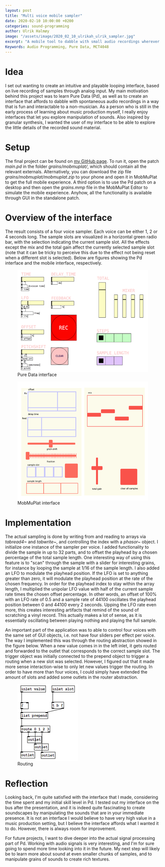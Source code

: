 ```yaml
---
layout: post
title: "Multi voice mobile sampler"
date: 2020-02-10 10:00:00 +0200
categories: sound-programming
author: Ulrik Halmøy
image: "/assets/image/2020_02_10_ulrikah_ulrik_sampler.jpg"
excerpt: "A mobile tool to dabble with small audio recordings wherever you encounter them"
Keywords: Audio Programming, Pure Data, MCT4048
---
```


# Idea

I set out wanting to create an intuitive and playable looping interface, based on live recording of samples through analog input. My main motivation behind this project was to learn Pure Data (Pd), as well as to create an interface that affords to dabble with spontaneous audio recordings in a way that is fun and interactable to a non-musician. As a person who is still in the early process of learning about music production myself, I really enjoy interfaces that let you explore manipulation of sounds. Also inspired by granular synthesis, I wanted the user of my interface to be able to explore the little details of the recorded sound material.

# Setup

The final project can be found on [my GitHub page](https://github.com/ulrikah/pd/tree/master/grains/mobmuplat). To run it, open the patch *main.pd* in the folder *grains/mobmuplat/*, which should contain all the relevant externals. Alternatively, you can download the zip file *grains/mobmuplat/mobmuplat.zip* to your phone and open it in MobMuPlat to get the full mobile experience. A third option is to use the Pd patch on a desktop and then open the *grains.mmp* file in the MobMuPlat Editor to simulate the mobile experience. Anyhow, all the functionality is available through GUI in the standalone patch.

# Overview of the interface

The result consists of a four voice sampler. Each voice can be either 1, 2 or 4 seconds long. The sample slots are visualized in a horizontal green radio bar, with the selection indicating the current sample slot. All the effects except the mix and the total gain affect the currently selected sample slot (note that it can be tricky to perceive this due to the effect not being reset when a different slot is selected). Below are figures showing the Pd interface and the mobile interface, respectively.

<figure>
 <img src="/assets/image/2020_02_10_ulrikah_ulrik_sampler.jpg" align="center" alt="Pure Data interface"/>
 <figcaption>Pure Data interface</figcaption>
</figure>

<figure>
 <img src="/assets/image/2020_02_10_ulrikah_sampler_mobmuplat.png" align="center" alt="MobMuPlat interface"/>
 <figcaption>MobMuPlat interface</figcaption>
</figure>


# Implementation

The actual sampling is done by writing from and reading to arrays via *tabread4~* and *tabwrite~*, and controlling the index with a *phasor~* object. I initialize one instance of the sampler per voice. I added functionality to divide the sample in up to 32 parts, and to offset the playhead by a chosen percentage of the total sample length. One interesting way of using this feature is to "scan" through the sample with a slider for interesting grains, for instance by looping the sample at 1/16 of the sample length. I also added an LFO to modulate the playhead position. If the LFO is set to anything greater than zero, it will modulate the playhead position at the rate of the chosen frequency. In order for the playhead index to stay within the array length, I multiplied the unipolar LFO value with half of the current sample rate times the chosen offset percentage. In other words, an offset of 100% with an LFO rate of 0.5 and a sample rate of 44100 oscillates the playhead position between 0 and 44100 every 2 seconds. Upping the LFO rate even more, this creates interesting artifacts that remind of the sound of scratching a vinyl record. This actually makes a lot of sense, as it is essentially oscillating between playing nothing and playing the full sample.

An important part of the application was to able to control four voices with the same set of GUI objects, i.e. not have four sliders per effect per voice. The way I implemented this was through the routing abstraction showed in the figure below. When a new value comes in in the left inlet, it gets routed and forwarded to the outlet that corresponds to the correct sample slot. The trigger object was initially connected to the prepend object to trigger a routing when a new slot was selected. However, I figured out that it made more sense interaction-wise to only let new values trigger the routing. In order to have more than four voices, I could simply have extended the amount of slots and added some outlets in the router abstraction.

<figure>
 <img src="/assets/image/2020_02_10_ulrikah_routing.png" align="center" alt="Routing"/>
 <figcaption>Routing</figcaption>
</figure>

# Reflection

Looking back, I'm quite satisfied with the interface that I made, considering the time spent and my initial skill level in Pd. I tested out my interface on the bus after the presentation, and it is indeed quite fascinating to create soundscapes by manipulating the sounds that are in your immediate presence. It is not an interface I would believe to have very high value in a music production setting, but I believe the interface affords what I wanted it to do. However, there is always room for improvement.

For future projects, I want to dive deeper into the actual signal processing part of Pd. Working with audio signals is very interesting, and I'm for sure going to spend more time looking into it in the future. My next step will likely be to learn more about sound at even smaller chunks of samples, and to manipulate grains of sounds to create rich textures.
